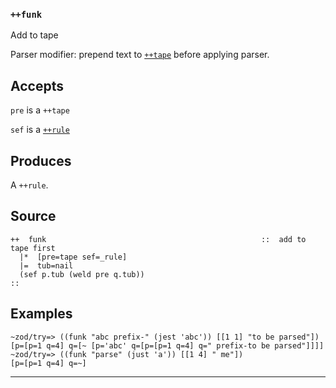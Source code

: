 ### `++funk`

Add to tape

Parser modifier: prepend text to [`++tape`]() before applying parser.

Accepts
-------

`pre` is a `++tape`

`sef` is a [`++rule`]()

Produces
--------

A `++rule`.

Source
------

    ++  funk                                                ::  add to tape first
      |*  [pre=tape sef=_rule]
      |=  tub=nail
      (sef p.tub (weld pre q.tub))
    ::

Examples
--------

    ~zod/try=> ((funk "abc prefix-" (jest 'abc')) [[1 1] "to be parsed"])
    [p=[p=1 q=4] q=[~ [p='abc' q=[p=[p=1 q=4] q=" prefix-to be parsed"]]]]
    ~zod/try=> ((funk "parse" (just 'a')) [[1 4] " me"])
    [p=[p=1 q=4] q=~]



***
